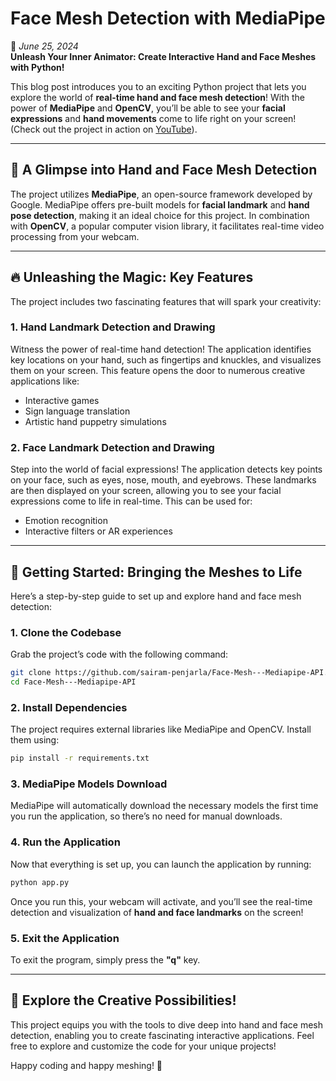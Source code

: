 # **Face Mesh Detection with MediaPipe**  
📅 *June 25, 2024*  
**Unleash Your Inner Animator: Create Interactive Hand and Face Meshes with Python!**

This blog post introduces you to an exciting Python project that lets you explore the world of **real-time hand and face mesh detection**! With the power of **MediaPipe** and **OpenCV**, you’ll be able to see your **facial expressions** and **hand movements** come to life right on your screen! (Check out the project in action on [YouTube](https://www.youtube.com/watch?v=SrR9DGaxGUg)).

---

## 🤖 **A Glimpse into Hand and Face Mesh Detection**

The project utilizes **MediaPipe**, an open-source framework developed by Google. MediaPipe offers pre-built models for **facial landmark** and **hand pose detection**, making it an ideal choice for this project. In combination with **OpenCV**, a popular computer vision library, it facilitates real-time video processing from your webcam.

---

## 🔥 **Unleashing the Magic: Key Features**

The project includes two fascinating features that will spark your creativity:

### **1. Hand Landmark Detection and Drawing**  
Witness the power of real-time hand detection! The application identifies key locations on your hand, such as fingertips and knuckles, and visualizes them on your screen. This feature opens the door to numerous creative applications like:
- Interactive games
- Sign language translation
- Artistic hand puppetry simulations

### **2. Face Landmark Detection and Drawing**  
Step into the world of facial expressions! The application detects key points on your face, such as eyes, nose, mouth, and eyebrows. These landmarks are then displayed on your screen, allowing you to see your facial expressions come to life in real-time. This can be used for:
- Emotion recognition
- Interactive filters or AR experiences

---

## 🚀 **Getting Started: Bringing the Meshes to Life**

Here’s a step-by-step guide to set up and explore hand and face mesh detection:

### 1. **Clone the Codebase**  
Grab the project’s code with the following command:

```bash
git clone https://github.com/sairam-penjarla/Face-Mesh---Mediapipe-API.git
cd Face-Mesh---Mediapipe-API
```

### 2. **Install Dependencies**  
The project requires external libraries like MediaPipe and OpenCV. Install them using:

```bash
pip install -r requirements.txt
```

### 3. **MediaPipe Models Download**  
MediaPipe will automatically download the necessary models the first time you run the application, so there’s no need for manual downloads.

### 4. **Run the Application**  
Now that everything is set up, you can launch the application by running:

```bash
python app.py
```

Once you run this, your webcam will activate, and you’ll see the real-time detection and visualization of **hand and face landmarks** on the screen!

### 5. **Exit the Application**  
To exit the program, simply press the **"q"** key.

---

## 🎨 **Explore the Creative Possibilities!**

This project equips you with the tools to dive deep into hand and face mesh detection, enabling you to create fascinating interactive applications. Feel free to explore and customize the code for your unique projects!

Happy coding and happy meshing! 🎉